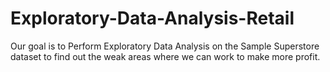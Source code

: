 # Exploratory-Data-Analysis-Retail
Our goal is to Perform Exploratory Data Analysis on the Sample Superstore dataset to find out the weak areas where we can work to make more profit.
